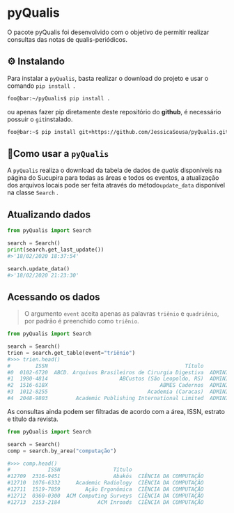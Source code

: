 # pyQualis
 O pacote pyQualis foi desenvolvido com o objetivo de permitir realizar consultas das notas de qualis-periódicos.



## ⚙️ Instalando

Para instalar a `pyQualis`, basta realizar o download do projeto e usar o comando `pip install `. 

```bash
foo@bar:~/pyQualis$ pip install .
```

ou apenas fazer pip diretamente deste repositório do **github**, é necessário possuir o `git`instalado.

```bash
foo@bar:~$ pip install git+https://github.com/JessicaSousa/pyQualis.git
```



## 📝Como usar a `pyQualis`

A `pyQualis` realiza o download da tabela de dados de *qualis* disponíveis na página do Sucupira para todas as áreas e todos os eventos, a atualização dos arquivos locais pode ser feita através do método`update_data` disponível na classe `Search` .

## Atualizando dados

```python
from pyQualis import Search

search = Search()
print(search.get_last_update())
#>'18/02/2020 18:37:54'

search.update_data()
#>'18/02/2020 21:23:30'
```



## Acessando os dados

> O argumento `event` aceita apenas as palavras `triênio` e `quadriênio`, por padrão é preenchido como `triênio`.

```python
from pyQualis import Search

search = Search()
trien = search.get_table(event="triênio")
#>>> trien.head()
#        ISSN                                            Título                                  Área de Avaliação Estrato
#0  0102-6720  ABCD. Arquivos Brasileiros de Cirurgia Digestiva  ADMINISTRAÇÃO, CIÊNCIAS CONTÁBEIS E TURISMO   ...      B1
#1  1980-4814                       ABCustos (São Leopoldo, RS)  ADMINISTRAÇÃO, CIÊNCIAS CONTÁBEIS E TURISMO   ...      B4
#2  1516-618X                                    ABMES Cadernos  ADMINISTRAÇÃO, CIÊNCIAS CONTÁBEIS E TURISMO   ...      B5
#3  1012-8255                                Academia (Caracas)  ADMINISTRAÇÃO, CIÊNCIAS CONTÁBEIS E TURISMO   ...      B1
#4  2048-9803         Academic Publishing International Limited  ADMINISTRAÇÃO, CIÊNCIAS CONTÁBEIS E TURISMO   ...      B4
```

As consultas ainda podem ser filtradas de acordo com a área, ISSN, estrato e título da revista.

```python
from pyQualis import Search

search = Search()
comp = search.by_area("computação")

#>>> comp.head()
#            ISSN                 Título                                  Área de Avaliação Estrato
#12709  2316-9451                 Abakós  CIÊNCIA DA COMPUTAÇÃO                         ...      C 
#12710  1076-6332     Academic Radiology  CIÊNCIA DA COMPUTAÇÃO                         ...      B2
#12711  1519-7859        Ação Ergonômica  CIÊNCIA DA COMPUTAÇÃO                         ...      C 
#12712  0360-0300  ACM Computing Surveys  CIÊNCIA DA COMPUTAÇÃO                         ...      A1
#12713  2153-2184            ACM Inroads  CIÊNCIA DA COMPUTAÇÃO                         ...      B4
```

